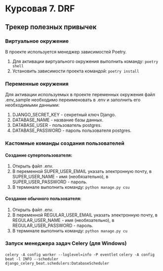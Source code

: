# Курсовая 7. DRF
## Трекер полезных привычек

### Виртуальное окружение
В проекте используется менеджер зависимостей Poetry.
1. Для активации виртуального окружения выполнить команду:
`poetry shell`
2. Установить зависимости проекта командой:
`poetry install`

### Переменные окружения
Для активации используемых в проекте переменных окружения 
файл .env_sample необходимо переименовать в .env и заполнить его необходимыми данными:
1. DJANGO_SECRET_KEY - секретный ключ Django.
2. DATABASE_NAME - название базы данных.
3. DATABASE_USER - пользователь postgres.
4. DATABASE_PASSWORD - пароль пользователя postgres.

### Кастомные команды создания пользователей
#### Создание суперпользователя:
1. Открыть файл .env.
2. В переменной SUPER_USER_EMAIL указать электронную почту, в SUPER_USER_NAME - имя (необязательно), в SUPER_USER_PASSWORD - пароль.
3. В терминале выполнить команду:
`python manage.py csu`

#### Создание обычного пользователя:
1. Открыть файл .env.
2. В переменной REGULAR_USER_EMAIL указать электронную почту, в REGULAR_USER_NAME - имя (необязательно), в REGULAR_USER_PASSWORD - пароль.
3. В терминале выполнить команду:
`python manage.py cu`

### Запуск менеджера задач Celery (для Windows)
`celery -A config worker --loglevel=info -P eventlet`
`celery -A config beat -l INFO --scheduler django_celery_beat.schedulers:DatabaseScheduler`